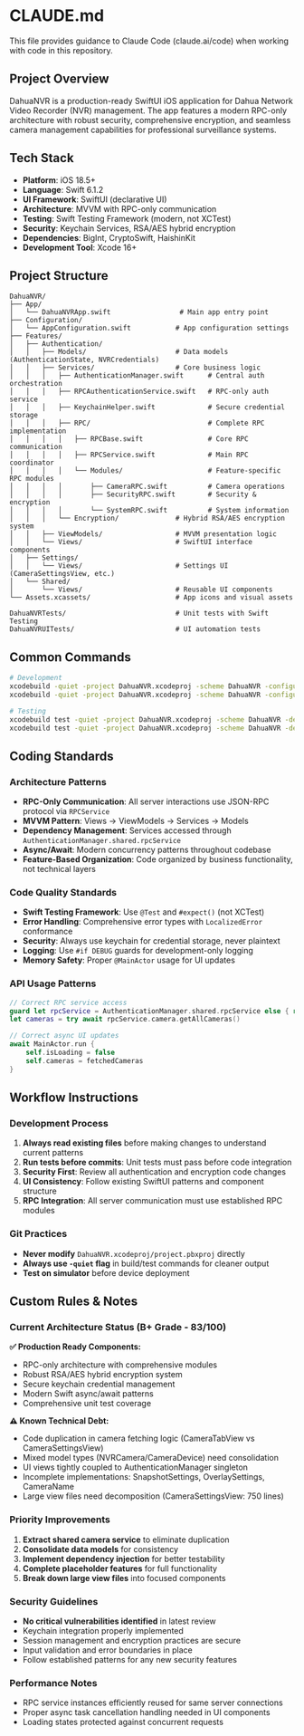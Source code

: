 # CLAUDE.md

This file provides guidance to Claude Code (claude.ai/code) when working with code in this repository.

## Project Overview

DahuaNVR is a production-ready SwiftUI iOS application for Dahua Network Video Recorder (NVR) management. The app features a modern RPC-only architecture with robust security, comprehensive encryption, and seamless camera management capabilities for professional surveillance systems.

## Tech Stack

- **Platform**: iOS 18.5+
- **Language**: Swift 6.1.2
- **UI Framework**: SwiftUI (declarative UI)
- **Architecture**: MVVM with RPC-only communication
- **Testing**: Swift Testing Framework (modern, not XCTest)
- **Security**: Keychain Services, RSA/AES hybrid encryption
- **Dependencies**: BigInt, CryptoSwift, HaishinKit
- **Development Tool**: Xcode 16+

## Project Structure

```
DahuaNVR/
├── App/
│   └── DahuaNVRApp.swift                 # Main app entry point
├── Configuration/
│   └── AppConfiguration.swift           # App configuration settings
├── Features/
│   ├── Authentication/
│   │   ├── Models/                      # Data models (AuthenticationState, NVRCredentials)
│   │   ├── Services/                    # Core business logic
│   │   │   ├── AuthenticationManager.swift      # Central auth orchestration
│   │   │   ├── RPCAuthenticationService.swift   # RPC-only auth service
│   │   │   ├── KeychainHelper.swift             # Secure credential storage
│   │   │   ├── RPC/                             # Complete RPC implementation
│   │   │   │   ├── RPCBase.swift                # Core RPC communication
│   │   │   │   ├── RPCService.swift             # Main RPC coordinator
│   │   │   │   └── Modules/                     # Feature-specific RPC modules
│   │   │   │       ├── CameraRPC.swift          # Camera operations
│   │   │   │       ├── SecurityRPC.swift        # Security & encryption
│   │   │   │       └── SystemRPC.swift          # System information
│   │   │   └── Encryption/              # Hybrid RSA/AES encryption system
│   │   ├── ViewModels/                  # MVVM presentation logic
│   │   └── Views/                       # SwiftUI interface components
│   ├── Settings/
│   │   └── Views/                       # Settings UI (CameraSettingsView, etc.)
│   └── Shared/
│       └── Views/                       # Reusable UI components
└── Assets.xcassets/                     # App icons and visual assets

DahuaNVRTests/                           # Unit tests with Swift Testing
DahuaNVRUITests/                         # UI automation tests
```

## Common Commands

```bash
# Development
xcodebuild -quiet -project DahuaNVR.xcodeproj -scheme DahuaNVR -configuration Debug build
xcodebuild -quiet -project DahuaNVR.xcodeproj -scheme DahuaNVR -configuration Release build

# Testing
xcodebuild test -quiet -project DahuaNVR.xcodeproj -scheme DahuaNVR -destination 'platform=iOS Simulator,name=iPhone 16'
xcodebuild test -quiet -project DahuaNVR.xcodeproj -scheme DahuaNVR -destination 'platform=iOS Simulator,name=iPhone 16' -only-testing:DahuaNVRTests
```

## Coding Standards

### Architecture Patterns
- **RPC-Only Communication**: All server interactions use JSON-RPC protocol via `RPCService`
- **MVVM Pattern**: Views → ViewModels → Services → Models
- **Dependency Management**: Services accessed through `AuthenticationManager.shared.rpcService`
- **Async/Await**: Modern concurrency patterns throughout codebase
- **Feature-Based Organization**: Code organized by business functionality, not technical layers

### Code Quality Standards
- **Swift Testing Framework**: Use `@Test` and `#expect()` (not XCTest)
- **Error Handling**: Comprehensive error types with `LocalizedError` conformance
- **Security**: Always use keychain for credential storage, never plaintext
- **Logging**: Use `#if DEBUG` guards for development-only logging
- **Memory Safety**: Proper `@MainActor` usage for UI updates

### API Usage Patterns
```swift
// Correct RPC service access
guard let rpcService = AuthenticationManager.shared.rpcService else { return }
let cameras = try await rpcService.camera.getAllCameras()

// Correct async UI updates
await MainActor.run {
    self.isLoading = false
    self.cameras = fetchedCameras
}
```

## Workflow Instructions

### Development Process
1. **Always read existing files** before making changes to understand current patterns
2. **Run tests before commits**: Unit tests must pass before code integration
3. **Security First**: Review all authentication and encryption code changes
4. **UI Consistency**: Follow existing SwiftUI patterns and component structure
5. **RPC Integration**: All server communication must use established RPC modules

### Git Practices
- **Never modify** `DahuaNVR.xcodeproj/project.pbxproj` directly
- **Always use `-quiet` flag** in build/test commands for cleaner output
- **Test on simulator** before device deployment

## Custom Rules & Notes

### Current Architecture Status (B+ Grade - 83/100)

**✅ Production Ready Components:**
- RPC-only architecture with comprehensive modules
- Robust RSA/AES hybrid encryption system
- Secure keychain credential management
- Modern Swift async/await patterns
- Comprehensive unit test coverage

**⚠️ Known Technical Debt:**
- Code duplication in camera fetching logic (CameraTabView vs CameraSettingsView)
- Mixed model types (NVRCamera/CameraDevice) need consolidation
- UI views tightly coupled to AuthenticationManager singleton
- Incomplete implementations: SnapshotSettings, OverlaySettings, CameraName
- Large view files need decomposition (CameraSettingsView: 750 lines)

### Priority Improvements
1. **Extract shared camera service** to eliminate duplication
2. **Consolidate data models** for consistency
3. **Implement dependency injection** for better testability
4. **Complete placeholder features** for full functionality
5. **Break down large view files** into focused components

### Security Guidelines
- **No critical vulnerabilities identified** in latest review
- Keychain integration properly implemented
- Session management and encryption practices are secure
- Input validation and error boundaries in place
- Follow established patterns for any new security features

### Performance Notes
- RPC service instances efficiently reused for same server connections
- Proper async task cancellation handling needed in UI components
- Loading states protected against concurrent requests
